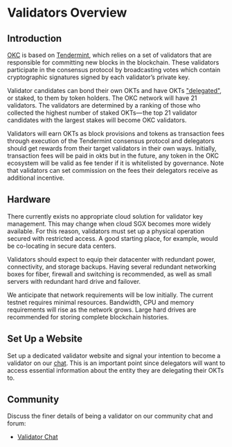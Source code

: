 <!--
order: 1
-->

# Validators Overview

## Introduction

[OKC](../README.md) is based on [Tendermint](https://github.com/tendermint/tendermint/tree/master/docs/introduction), which relies on a set of validators that are responsible for committing new blocks in the blockchain. These validators participate in the consensus protocol by broadcasting votes which contain cryptographic signatures signed by each validator’s private key.

Validator candidates can bond their own OKTs and have OKTs ["delegated"](https://okc-docs.readthedocs.io/en/latest/delegators/delegators-guide-cli.html), or staked, to them by token holders. The OKC network will have 21 validators. The validators are determined by a ranking of those who  collected the highest number of staked OKTs— the top 21 validator candidates with the largest stakes will become OKC validators.

Validators will earn OKTs as block provisions and tokens as transaction fees through execution of the Tendermint consensus protocol and delegators should get rewards from their target validators in their own ways. Initially, transaction fees will be paid in okts but in the future, any token in the OKC ecosystem will be valid as fee tender if it is whitelisted by governance. Note that validators can set commission on the fees their delegators receive as additional incentive.

## Hardware

There currently exists no appropriate cloud solution for validator key management. This may change when cloud SGX becomes more widely available. For this reason, validators must set up a physical operation secured with restricted access. A good starting place, for example, would be co-locating in secure data centers.

Validators should expect to equip their datacenter with redundant power, connectivity, and storage backups. Having several redundant networking boxes for fiber, firewall and switching is recommended, as well as small servers with redundant hard drive and failover. 

We anticipate that network requirements will be low initially. The current testnet requires minimal resources. Bandwidth, CPU and memory requirements will rise as the network grows. Large hard drives are recommended for storing complete blockchain histories.

## Set Up a Website

Set up a dedicated validator website and signal your intention to become a validator on our [chat](https://t.me/OKExChainValidator). This is an important point since delegators will want to access essential information about the entity they are delegating their OKTs to.


## Community

Discuss the finer details of being a validator on our community chat and forum:

* [Validator Chat](https://discord.gg/VM4PRxYjtS)
